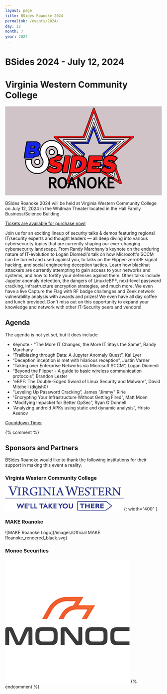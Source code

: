 ```yaml
---
layout: page
title: BSides Roanoke 2024
permalink: /events/2024/
day: 12
month: 7
year: 2027
---
```


# BSides 2024 - July 12, 2024
# Virginia Western Community College

![BSides Roanoke Logo](images/bsides_logo.png)

BSides Roanoke 2024 will be held at Virginia Western Community College on July
12, 2024 in the Whitman Theater located in the Hall Family Business/Science Building.

[Tickets are available for purchase now!](https://events.eventzilla.net/e/bsides-roanoke-2024-2138604295)

Join us for an exciting lineup of security talks & demos featuring regional
IT/security experts and thought leaders — all deep diving into various
cybersecurity topics that are currently shaping our ever-changing cybersecurity
landscape. From Randy Marchany's keynote on the enduring nature of IT-evolution
to Logan Diomedi's talk on how Microsoft's SCCM can be turned and used against
you, to talks on the Flipper-zero/RF signal hacking, and social engineering
deception tactics.  Learn how blackhat attackers are currently attempting to
gain access to your networks and systems, and how to fortify your defenses
against them. Other talks include Jupyter anomaly detection, the dangers of
Linux/eBPF, next-level password cracking, infrastructure encryption strategies,
and much more. We even have a live Capture the Flag with RF badge challenges and
Zeek network vulnerability analysis with awards and prizes! We even have all day
coffee and lunch provided.  Don't miss out on this opportunity to expand your
knowledge and network with other IT-Security peers and vendors!

## Agenda

The agenda is not yet set, but it does include:

* Keynote - “The More IT Changes, the More IT Stays the Same”, Randy Marchany
* “Trailblazing through Data: A Jupyter Anomaly Quest”, Kai Lyer
* “Deception inception is met with hilarious reception”, Justin Varner
* “Taking over Enterprise Networks via Microsoft SCCM”, Logan Diomedi
* “Beyond the Flipper - A guide to basic wireless communication protocols”, Brandon Lester
* “eBPF: The Double-Edged Sword of Linux Security and Malware", David Mitchell (digish0)
* “Leveling Up Password Cracking”, James "Jimmy" Ririe
* “Encrypting Your Infrastructure Without Getting Fired”, Matt Moen
* “Modifying Impacket for Better OpSec”, Ryan O'Donnell
* “Analyzing android APKs using static and dynamic analysis”,  Hristo Asenov

<script src="https://cdn.logwork.com/widget/countdown.js"></script>
<a href="https://logwork.com/countdown-y42i" class="countdown-timer" data-timezone="America/New_York" data-date="2024-07-12 09:00">Countdown Timer</a>

{% comment %}
## Sponsors and Partners

BSides Roanoke would like to thank the following institutions for their support
in making this event a reality. 


### Virginia Western Community College
![VWCC Logo](/images/virginia_western_logo.jpeg){: width="400" }

### MAKE Roanoke
![MAKE Roanoke Logo](/images/Official MAKE Roanoke_rendered_black.svg)

### Monoc Securities
![Monoc Logo](/images/monoc.jpg)
{% endcomment %}
